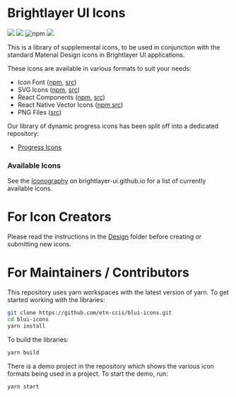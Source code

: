 # Brightlayer UI Icons

[![](https://img.shields.io/npm/v/@brightlayer-ui/icons.svg?label=@brightlayer-ui/icons&style=flat)](https://www.npmjs.com/package/@brightlayer-ui/icons)
[![](https://img.shields.io/npm/v/@brightlayer-ui/icons-svg.svg?label=@brightlayer-ui/icons-svg&style=flat)](https://www.npmjs.com/package/@brightlayer-ui/icons-svg)
![npm](https://img.shields.io/npm/v/@brightlayer-ui/icons-mui?label=%40brightlayer-ui/icons-mui)
[![](https://img.shields.io/npm/v/@brightlayer-ui/react-native-vector-icons.svg?label=@brightlayer-ui/react-native-vectoricons&style=flat)](https://www.npmjs.com/package/@brightlayer-ui/react-native-vector-icons)

This is a library of supplemental icons, to be used in conjunction with the standard Material Design icons in Brightlayer UI applications.

These icons are available in various formats to suit your needs:

-   Icon Font ([npm](https://www.npmjs.com/package/@brightlayer-ui/icons), [src](https://github.com/etn-ccis/blui-icons/tree/master/packages/mui))
-   SVG Icons ([npm](https://www.npmjs.com/package/@brightlayer-ui/icons-svg), [src](https://github.com/etn-ccis/blui-icons/tree/master/packages/svg))
-   React Components ([npm](https://www.npmjs.com/package/@brightlayer-ui/icons-mui), [src](https://github.com/etn-ccis/blui-icons/tree/master/packages/mui))
-   React Native Vector Icons ([npm](https://www.npmjs.com/package/@brightlayer-ui/react-native-vector-icons),[src](https://github.com/etn-ccis/blui-icons/tree/master/packages/rn-vector))
-   PNG Files ([src](https://github.com/etn-ccis/blui-icons/tree/master/packages/png))

Our library of dynamic progress icons has been split off into a dedicated repository:

-   [Progress Icons](https://github.com/etn-ccis/blui-progress-icons/tree/master)

### Available Icons

See the [Iconography](https://brightlayer-ui.github.io/style/icon-library) on brightlayer-ui.github.io for a list of currently available icons.

# For Icon Creators

Please read the instructions in the [Design](https://github.com/etn-ccis/blui-icons/blob/master/design/README.md) folder before creating or submitting new icons.

# For Maintainers / Contributors

This repository uses yarn workspaces with the latest version of yarn. To get started working with the libraries:

```sh
git clone https://github.com/etn-ccis/blui-icons.git
cd blui-icons
yarn install
```

To build the libraries:

```sh
yarn build
```

There is a demo project in the repository which shows the various icon formats being used in a project. To start the demo, run:

```sh
yarn start
```
